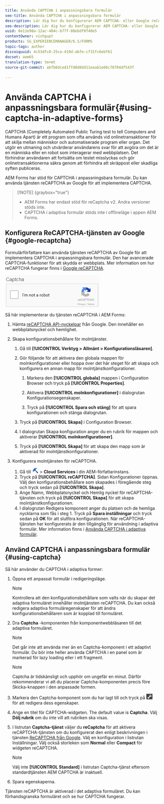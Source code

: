 ```yaml
---
title: Använda CAPTCHA i anpassningsbara formulär
seo-title: Använda CAPTCHA i anpassningsbara formulär
description: Lär dig hur du konfigurerar AEM CAPTCHA- eller Google reCAPTCHA-tjänsten i adaptiva formulär.
seo-description: Lär dig hur du konfigurerar AEM CAPTCHA- eller Google reCAPTCHA-tjänsten i adaptiva formulär.
uuid: 0e11e98a-12ac-484c-b77f-88ebdf0f40e5
contentOwner: vishgupt
products: SG_EXPERIENCEMANAGER/6.5/FORMS
topic-tags: author
discoiquuid: 4c53dfc0-25ca-419d-abfe-cf31fc6ebf61
docset: aem65
translation-type: tm+mt
source-git-commit: abfb6dced1ffd8d0dd11eaab1e66c78704df543f

---
```



# Använda CAPTCHA i anpassningsbara formulär{#using-captcha-in-adaptive-forms}

CAPTCHA (Completely Automated Public Turing test to tell Computers and Humans Apart) är ett program som ofta används vid onlinetransaktioner för att skilja mellan människor och automatiserade program eller organ. Det utgör en utmaning och utvärderar användarens svar för att avgöra om det är en människa eller en robot som interagerar med webbplatsen. Det förhindrar användaren att fortsätta om testet misslyckas och gör onlinetransaktionerna säkra genom att förhindra att skräppost eller skadliga syften publiceras.

AEM Forms har stöd för CAPTCHA i anpassningsbara formulär. Du kan använda tjänsten reCAPTCHA av Google för att implementera CAPTCHA.

>[!NOTE] {graybox=&quot;true&quot;}
>
>* AEM Forms har endast stöd för reCaptcha v2. Andra versioner stöds inte.
>* CAPTCHA i adaptiva formulär stöds inte i offlineläge i appen AEM Forms.
>



## Konfigurera ReCAPTCHA-tjänsten av Google {#google-recaptcha}

Formulärförfattare kan använda tjänsten reCAPTCHA av Google för att implementera CAPTCHA i anpassningsbara formulär. Den har avancerade CAPTCHA-funktioner för att skydda er webbplats. Mer information om hur reCAPTCHA fungerar finns i [Google reCAPTCHA](https://developers.google.com/recaptcha/).

![Recaptcha](assets/recaptcha_new.png)

Så här implementerar du tjänsten reCAPTCHA i AEM Forms:

1. Hämta [reCAPTCHA API-nyckelpar](https://www.google.com/recaptcha/admin) från Google. Den innehåller en webbplatsnyckel och hemlighet.
1. Skapa konfigurationsbehållare för molntjänster.

   1. Gå till **[!UICONTROL Verktyg > Allmänt > Konfigurationsläsaren]**.
   1. Gör följande för att aktivera den globala mappen för molnkonfigurationer eller hoppa över det här steget för att skapa och konfigurera en annan mapp för molntjänstkonfigurationer.

      1. Markera den **[!UICONTROL globala]** mappen i Configuration Browser och tryck på **[!UICONTROL Properties]**.

      1. Aktivera **[!UICONTROL molnkonfigurationer]** i dialogrutan Konfigurationsegenskaper.
      1. Tryck på **[!UICONTROL Spara och stäng]** för att spara konfigurationen och stänga dialogrutan.
   1. Tryck på **[!UICONTROL Skapa]** i Configuration Browser.
   1. I dialogrutan Skapa konfiguration anger du en rubrik för mappen och aktiverar **[!UICONTROL molnkonfigurationer]**.
   1. Tryck på **[!UICONTROL Skapa]** för att skapa den mapp som är aktiverad för molntjänstkonfigurationer.


1. Konfigurera molntjänsten för reCAPTCHA.

   1. Gå till ![tools-1](assets/tools-1.png) > **Cloud Services** i din AEM-författarinstans.
   1. Tryck på **[!UICONTROL reCAPTCHA]**. Sidan Konfigurationer öppnas. Välj den konfigurationsbehållare som skapades i föregående steg och tryck sedan på **[!UICONTROL Skapa]**.
   1. Ange Namn, Webbplatsnyckel och Hemlig nyckel för reCAPTCHA-tjänsten och tryck på **[!UICONTROL Skapa]** för att skapa molntjänstkonfigurationen.
   1. I dialogrutan Redigera komponent anger du platsen och de hemliga nycklarna som fås i steg 1. Tryck på **Spara inställningar** och tryck sedan på **OK** för att slutföra konfigurationen.
   När reCAPTCHA-tjänsten har konfigurerats är den tillgänglig för användning i adaptiva formulär. Mer information finns i [Använda CAPTCHA i adaptiva formulär](#using-captcha).

## Använd CAPTCHA i anpassningsbara formulär {#using-captcha}

Så här använder du CAPTCHA i adaptiva former:

1. Öppna ett anpassat formulär i redigeringsläge.

   >[!NOTE]
   >
   >Kontrollera att den konfigurationsbehållare som valts när du skapar det adaptiva formuläret innehåller molntjänsten reCAPTCHA. Du kan också redigera adaptiva formuläregenskaper för att ändra konfigurationsbehållaren som är kopplad till formuläret.

1. Dra **Captcha** -komponenten från komponentwebbläsaren till det adaptiva formuläret.

   >[!NOTE]
   >
   >Det går inte att använda mer än en Captcha-komponent i ett adaptivt formulär. Du bör inte heller använda CAPTCHA i en panel som är markerad för lazy loading eller i ett fragment.

   >[!NOTE]
   >
   >Captcha är tidskänsligt och upphör om ungefär en minut. Därför rekommenderar vi att du placerar Captcha-komponenten precis före Skicka-knappen i den anpassade formen.

1. Markera den Captcha-komponent som du har lagt till och tryck på ![cmpr](assets/cmppr.png) för att redigera dess egenskaper.
1. Ange en titel för CAPTCHA-widgeten. The default value is **Captcha**. Välj **Dölj rubrik** om du inte vill att rubriken ska visas.
1. I listrutan **Captcha-tjänst** väljer du **reCaptcha** för att aktivera reCAPTCHA-tjänsten om du konfigurerat den enligt beskrivningen i tjänsten [ReCAPTCHA från Google](#google-recaptcha). Välj en konfiguration i listrutan Inställningar. Välj också storleken som **Normal** eller **Compact** för widgeten reCAPTCHA.

   >[!NOTE]
   >
   >Välj inte **[!UICONTROL Standard]** i listrutan Captcha-tjänst eftersom standardtjänsten AEM CAPTCHA är inaktuell.

1. Spara egenskaperna.

Tjänsten reCAPTCHA är aktiverad i det adaptiva formuläret. Du kan förhandsgranska formuläret och se hur CAPTCHA fungerar.
